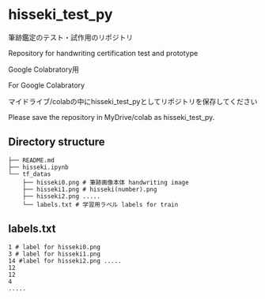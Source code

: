# hisseki_test_py
筆跡鑑定のテスト・試作用のリポジトリ

Repository for handwriting certification test and prototype

Google Colabratory用

For Google Colabratory

マイドライブ/colabの中にhisseki_test_pyとしてリポジトリを保存してください

Please save the repository in MyDrive/colab as hisseki_test_py.

## Directory structure

```
├── README.md
├── hisseki.ipynb
└── tf_datas
    ├── hisseki0.png # 筆跡画像本体 handwriting image
    ├── hisseki1.png # hisseki(number).png
    ├── hisseki2.png .....
    └── labels.txt # 学習用ラベル labels for train
```

## labels.txt

```
1 # label for hisseki0.png
3 # label for hisseki1.png
14 #label for hisseki2.png .....
12
12
4
.....
```
